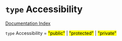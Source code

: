 # `type` Accessibility

[Documentation Index](../README.md)

`type` Accessibility = <mark>"public"</mark> | <mark>"protected"</mark> | <mark>"private"</mark>